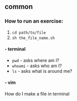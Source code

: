 ## common

### How to run an exercise:

1. `cd path/to/file`
2. `sh the_file_name.sh` 

#### - terminal
* `pwd` -  asks where am I?
* `whoami` - asks who am I?
* `ls` - asks what is around me?

#### - vim
How do I make a file in terminal
